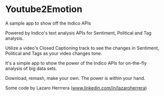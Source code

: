 # Youtube2Emotion
A sample app to show off the Indico APIs

Powered by Indico's text analysis APIs for Sentiment, Political and Tag analysis.

Utilize a video's Closed Captioning track to see the changes in Sentiment, Political and Tags as your video changes tone.

It's a simple app to show the power of the Indico APIs for on-the-fly analysis of big data sets.

Download, remash, make your own. The power is within your hand.


Some code by Lazaro Herrrera (www.linkedin.com/in/lazaroherrera)
